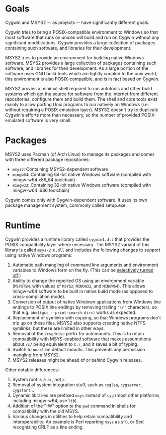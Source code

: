 Goals
=====

Cygwin and MSYS2 -- as projects -- have significantly different goals.

Cygwin tries to bring a POSIX-compatible environment to Windows so that most software that runs on unices will build and run on Cygwin without any significant modifications. Cygwin provides a large collection of packages containing such software, and libraries for their development.

MSYS2 tries to provide an environment for building native Windows software. MSYS2 provides a large collection of packages containing such software, and libraries for their development. As a large portion of the software uses GNU build tools which are tightly coupled to the unix world, this environment is also POSIX-compatible, and is in fact based on Cygwin. 

MSYS2 provies a minimal shell required to run autotools and other build systems which get the source for software from the Internet from different repositories, configure them and build them. The shell and core tools exist mainly to allow porting Unix programs to run natively on Windows (i.e. without requiring a POSIX emulation layer). MSYS2 doesn't try to duplicate Cygwin's efforts more than necessary, so the number of provided POSIX-emulated software is very small.

Packages
========

MSYS2 uses Pacman (of Arch Linux) to manage its packages and comes with three different package repositories:
- `msys2`: Containing MSYS2-dependent software
- `mingw64`: Containing 64-bit native Windows software (compiled with mingw-w64 x86_64 toolchain)
- `mingw32`: Containing 32-bit native Windows software (compiled with mingw-w64 i686 toolchain)

Cygwin comes only with Cygwin-dependent software. It uses its own package management system, commonly called setup.exe.

Runtime
=======

Cygwin provides a runtime library called `cygwin1.dll` that provides the POSIX compatibility layer where necessary. The MSYS2 variant of this library is called `msys-2.0.dll` and includes the following changes to support using native Windows programs:

1. Automatic path mangling of command line arguments and environment variables to Windows form on the fly. (This can be [selectively turned off](Porting#user-content-filesystem-namespaces).)
2. Ability to change the reported OS using an environment variable (`MSYSTEM`, with values of `MSYS2`, `MINGW32`, and `MINGW64`).  This allows mingw-w64 software to be built in native build mode (as opposed to cross-compilation mode).
3. Conversion of output of native Windown applications from Windows line endings to POSIX line endings by removing trailing `'\r'` characters, so that e.g. `bb=$(gcc --print-search-dirs)` works as expected.
4. Replacement of symlinks with copying, so that Windows programs don't trip up on these files. MSYS2 also supports creating native NTFS symlinks, but these are limited in other ways.
5. Removal of the `/cygdrive` prefix for automounts. This is to retain compatibility with MSYS-enabled software that makes assumptions about `/c/` being equivalent to `C:/`, and it saves a bit of typing.
6. Switch to `noacl` on default mounts. This prevents any permission mangling from MSYS2.
7. MSYS2 releases might be ahead of or behind Cygwin releases.

Other notable differences:

1. System root is `/usr`, not `/`.
2. Removal of system integration stuff, such as `cyglsa`, `cygserver`, `cygstart`...
3. Dynamic libraries are prefixed `msys` instead of `cyg` (most other platforms, including mingw-w64, use `lib`).
4. Addition of the "-W" option to the `pwd` command in shells for compatibility with the old MSYS.
5. Various changes in utilities to help retain compatibility and interoperability.  An example is Perl reporting `msys` as `$^O`, or Sed recognizing CRLF as a line ending.
